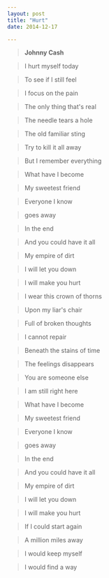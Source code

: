 ```yaml
---
layout: post
title: "Hurt"
date: 2014-12-17

---
```


> **Johnny Cash**

> I hurt myself today

> To see if I still feel

> I focus on the pain

> The only thing that's real

> The needle tears a hole

> The old familiar sting

> Try to kill it all away

> But I remember everything

> What have I become

> My sweetest friend

> Everyone I know

> goes away

> In the end

> And you could have it all

> My empire of dirt

> I will let you down

> I will make you hurt

> I wear this crown of thorns

> Upon my liar's chair

> Full of broken thoughts

> I cannot repair

> Beneath the stains of time

> The feelings disappears

> You are someone else

> I am still right here

> What have I become

> My sweetest friend

> Everyone I know

> goes away

> In the end

> And you could have it all

> My empire of dirt

> I will let you down

> I will make you hurt

> If I could start again

> A million miles away

> I would keep myself

> I would find a way